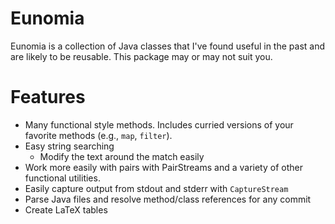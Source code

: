 # Eunomia

Eunomia is a collection of Java classes that I've found useful in the past and are likely to be reusable.
This package may or may not suit you.

# Features

- Many functional style methods. Includes curried versions of your favorite methods (e.g., `map`, `filter`).
- Easy string searching 
    - Modify the text around the match easily
- Work more easily with pairs with PairStreams and a variety of other functional utilities.
- Easily capture output from stdout and stderr with `CaptureStream`
- Parse Java files and resolve method/class references for any commit
- Create LaTeX tables
